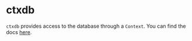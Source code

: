 # ctxdb

`ctxdb` provides access to the database through a `Context`. You can find the docs [here](https://godoc.org/bou.ke/ctxdb).
